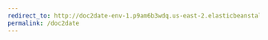 ```yaml
---
redirect_to: http://doc2date-env-1.p9am6b3wdq.us-east-2.elasticbeanstalk.com/
permalink: /doc2date
---
```

